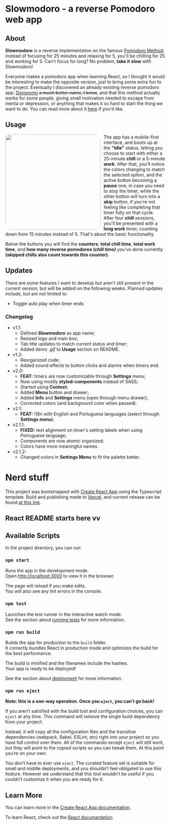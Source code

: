 # Slowmodoro - a reverse Pomodoro web app

## About
**Slowmodoro** is a reverse implementation on the famous [Pomodoro Method](https://www.techtarget.com/whatis/definition/pomodoro-technique): instead of focusing for 25 minutes and relaxing for 5, you'll be chilling for 25 and working for 5. Can't focus for long? No problem, **take it slow** with Slowmodoro!

Everyone makes a pomodoro app when learning React, so I thought it would be interesting to make the opposite version, just to bring some extra fun to the project. Eventually I discovered an already existing reverse pomodoro app: [Doropomo](https://doropomo.app/) ~~a much better name, I know~~, and that this method actually works for some people, giving small motivation needed to escape from inertia or depression, or anything that makes it so hard to start the thing we want to do. You can read more about it [here](https://www.tiimoapp.com/blog/reverse-pomodoro-technique/) if you'd like.
## Usage
<img style="float: left; height: 300px; margin-right: 10px; border-radius: 15px" src="public/demo.gif" />

The app has a mobile-first interface, and boots up at the **"Idle"** status, letting you choose to start with either a 25-minute **chill** or a 5-minute **work**. After that, you'll notice the colors changing to match the selected option, and the active button becoming a **pause** one, in case you need to stop the timer, while the other button will turn into a **skip** button, if you're not feeling like completing that timer fully on that cycle. After four **chill** sessions, you'll be presented with a **long work** timer, counting down from 15 minutes instead of 5. That's about the basic functionality.

Below the buttons you will find the **counters**: **total chill time**, **total work time**, and **how many reverse pomodoros _(chill time)_** you've done currently **(skipped chills also count towards this counter)**.

## Updates

There are some features I want to develop but aren't still present in the current version, but will be added on the following weeks. Planned updates include, but are not limited to:
- Toggle auto play when timer ends

### Changelog
- v1.1:
  - Defined **_Slowmodoro_** as app name;
  - Resized logo and main box;
  - Tab title updates to match current status and timer;
  - Added demo *.gif* to **Usage** section on README.
- v1.2:
  - Reorganized code;
  - Added sound effects to button clicks and alarms when timers end.
- v2.0:
  - **FEAT:** timers are now customizable through **Settings** menu;
  - Now using mostly **styled-components** instead of SASS;
  - Started using **Context**;
  - Added **Menu** button and drawer;
  - Added **Info** and **Settings** menu (open through menu drawer);
  - Corrected colors (and background color when paused).
- v2.1:
  - **FEAT:** i18n with English and Portuguese languages (select through **Settings menu**).
- v2.1.1:
  - **FIXED:** text alignment on timer's setting labels when using Portuguese language;
  - Components are now atomic organized;
  - Colors have more meaningful names.
- v2.1.2:
  - Changed colors in **Settings Menu** to fit the palette better.

# Nerd stuff


This project was bootstrapped with [Create React App](https://github.com/facebook/create-react-app) using the Typescript template. Build and publishing made to [Vercel](https://vercel.com), and current release can be found [at this link](https://slowmodoro.vercel.app/).

## React README starts here vv

## Available Scripts

In the project directory, you can run:

### `npm start`

Runs the app in the development mode.\
Open [http://localhost:3000](http://localhost:3000) to view it in the browser.

The page will reload if you make edits.\
You will also see any lint errors in the console.

### `npm test`

Launches the test runner in the interactive watch mode.\
See the section about [running tests](https://facebook.github.io/create-react-app/docs/running-tests) for more information.

### `npm run build`

Builds the app for production to the `build` folder.\
It correctly bundles React in production mode and optimizes the build for the best performance.

The build is minified and the filenames include the hashes.\
Your app is ready to be deployed!

See the section about [deployment](https://facebook.github.io/create-react-app/docs/deployment) for more information.

### `npm run eject`

**Note: this is a one-way operation. Once you `eject`, you can’t go back!**

If you aren’t satisfied with the build tool and configuration choices, you can `eject` at any time. This command will remove the single build dependency from your project.

Instead, it will copy all the configuration files and the transitive dependencies (webpack, Babel, ESLint, etc) right into your project so you have full control over them. All of the commands except `eject` will still work, but they will point to the copied scripts so you can tweak them. At this point you’re on your own.

You don’t have to ever use `eject`. The curated feature set is suitable for small and middle deployments, and you shouldn’t feel obligated to use this feature. However we understand that this tool wouldn’t be useful if you couldn’t customize it when you are ready for it.

## Learn More

You can learn more in the [Create React App documentation](https://facebook.github.io/create-react-app/docs/getting-started).

To learn React, check out the [React documentation](https://reactjs.org/).
